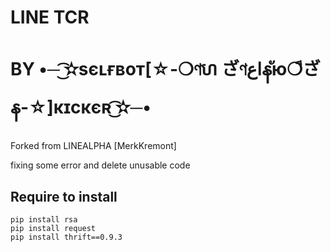 # LINE TCR
# BY •─ ͜͡✫ѕєʟғвот[☆-❍ণហ ざণاعနัю❍ีざန-☆]κɪcκєʀ ͜͡✫─•
Forked from LINEALPHA [MerkKremont]

fixing some error and delete unusable code 

## Require to install
```
pip install rsa
pip install request
pip install thrift==0.9.3
```

